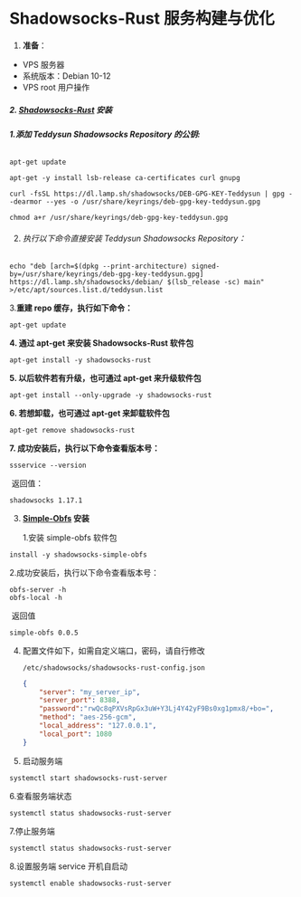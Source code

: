 # Shadowsocks-Rust 服务构建与优化
1. **准备**：

- VPS 服务器
- 系统版本：Debian 10-12
- VPS root 用户操作

##### **2. [Shadowsocks-Rust](https://github.com/shadowsocks/simple-obfs) 安装**

###### **1.添加 Teddysun Shadowsocks Repository 的公钥:**

```
apt-get update

apt-get -y install lsb-release ca-certificates curl gnupg

curl -fsSL https://dl.lamp.sh/shadowsocks/DEB-GPG-KEY-Teddysun | gpg --dearmor --yes -o /usr/share/keyrings/deb-gpg-key-teddysun.gpg

chmod a+r /usr/share/keyrings/deb-gpg-key-teddysun.gpg
```

2. ###### 执行以下命令直接安装 Teddysun Shadowsocks Repository：

```
echo "deb [arch=$(dpkg --print-architecture) signed-by=/usr/share/keyrings/deb-gpg-key-teddysun.gpg] https://dl.lamp.sh/shadowsocks/debian/ $(lsb_release -sc) main" >/etc/apt/sources.list.d/teddysun.list
```

3.**重建 repo 缓存，执行如下命令：**

```
apt-get update
```

**4. 通过 apt-get 来安装 Shadowsocks-Rust 软件包**

```
apt-get install -y shadowsocks-rust
```

**5. 以后软件若有升级，也可通过 apt-get 来升级软件包**

```
apt-get install --only-upgrade -y shadowsocks-rust
```

**6. 若想卸载，也可通过 apt-get 来卸载软件包**

```
apt-get remove shadowsocks-rust
```

**7. 成功安装后，执行以下命令查看版本号：**

```
ssservice --version
```

​     返回值：

```
shadowsocks 1.17.1
```

3.  **[Simple-Obfs](https://github.com/shadowsocks/simple-obfs) 安装**

    1.安装 simple-obfs 软件包

```
install -y shadowsocks-simple-obfs
```

2.成功安装后，执行以下命令查看版本号：

```
obfs-server -h
obfs-local -h
```

​     返回值

```
simple-obfs 0.0.5
```

4. 配置文件如下，如需自定义端口，密码，请自行修改

   ```
   /etc/shadowsocks/shadowsocks-rust-config.json
   ```

   ```json
   {
       "server": "my_server_ip",
       "server_port": 8388,
       "password":"rwQc8qPXVsRpGx3uW+Y3Lj4Y42yF9Bs0xg1pmx8/+bo=",
       "method": "aes-256-gcm",
       "local_address": "127.0.0.1",
       "local_port": 1080
   }
   ```

   

5. 启动服务端

```
systemctl start shadowsocks-rust-server
```

6.查看服务端状态

```
systemctl status shadowsocks-rust-server
```

7.停止服务端

```
systemctl status shadowsocks-rust-server
```

8.设置服务端 service 开机自启动

```
systemctl enable shadowsocks-rust-server
```



